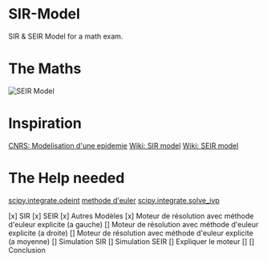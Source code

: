 # SIR-Model
SIR & SEIR Model for a math exam.

# The Maths
![SEIR Model](https://raw.githubusercontent.com/ozeliurs-MaximeBilly/SIR-Model/main/content/SEIR.jpg)

# Inspiration
[CNRS: Modelisation d'une epidemie](https://images.math.cnrs.fr/Modelisation-d-une-epidemie.html)
[Wiki: SIR model](https://en.wikipedia.org/wiki/Compartmental_models_in_epidemiology#The_SIR_model)
[Wiki: SEIR model](https://en.wikipedia.org/wiki/Compartmental_models_in_epidemiology#The_SEIR_model)

# The Help needed
[scipy.integrate.odeint](https://docs.scipy.org/doc/scipy/reference/generated/scipy.integrate.odeint.html)
[methode d'euler](https://www.f-legrand.fr/scidoc/docimg/numerique/euler/euler/euler.html)
[scipy.integrate.solve_ivp](https://docs.scipy.org/doc/scipy/reference/generated/scipy.integrate.solve_ivp.html#scipy.integrate.solve_ivp)

[x] SIR
[x] SEIR
[x] Autres Modèles
[x] Moteur de résolution avec méthode d'euleur explicite (a gauche)
[] Moteur de résolution avec méthode d'euleur explicite (a droite)
[] Moteur de résolution avec méthode d'euleur explicite (a moyenne)
[] Simulation SIR
[] Simulation SEIR
[] Expliquer le moteur
[]
[] Conclusion
